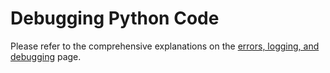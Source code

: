 # Debugging Python Code


Please refer to the comprehensive explanations on the [errors, logging, and debugging](../python-basics/pyerror) page.
